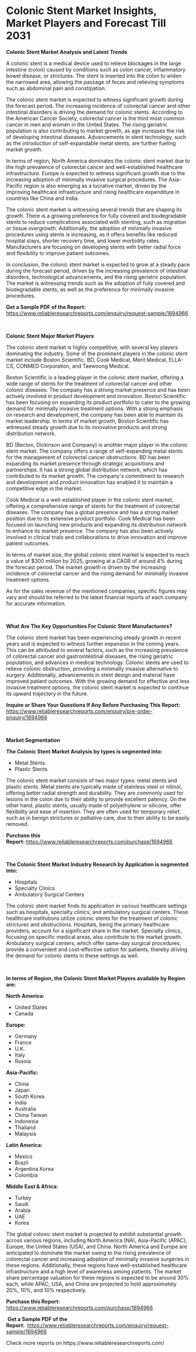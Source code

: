 <p><h1>Colonic Stent Market Insights, Market Players and Forecast Till 2031</h1></p><p><strong>Colonic Stent Market Analysis and Latest Trends</strong></p>
<p><p>A colonic stent is a medical device used to relieve blockages in the large intestine (colon) caused by conditions such as colon cancer, inflammatory bowel disease, or strictures. The stent is inserted into the colon to widen the narrowed area, allowing the passage of feces and relieving symptoms such as abdominal pain and constipation.</p><p>The colonic stent market is expected to witness significant growth during the forecast period. The increasing incidence of colorectal cancer and other intestinal disorders is driving the demand for colonic stents. According to the American Cancer Society, colorectal cancer is the third most common cancer in men and women in the United States. The rising geriatric population is also contributing to market growth, as age increases the risk of developing intestinal diseases. Advancements in stent technology, such as the introduction of self-expandable metal stents, are further fueling market growth.</p><p>In terms of region, North America dominates the colonic stent market due to the high prevalence of colorectal cancer and well-established healthcare infrastructure. Europe is expected to witness significant growth due to the increasing adoption of minimally invasive surgical procedures. The Asia-Pacific region is also emerging as a lucrative market, driven by the improving healthcare infrastructure and rising healthcare expenditure in countries like China and India.</p><p>The colonic stent market is witnessing several trends that are shaping its growth. There is a growing preference for fully covered and biodegradable stents to reduce complications associated with stenting, such as migration or tissue overgrowth. Additionally, the adoption of minimally invasive procedures using stents is increasing, as it offers benefits like reduced hospital stays, shorter recovery time, and lower morbidity rates. Manufacturers are focusing on developing stents with better radial force and flexibility to improve patient outcomes.</p><p>In conclusion, the colonic stent market is expected to grow at a steady pace during the forecast period, driven by the increasing prevalence of intestinal disorders, technological advancements, and the rising geriatric population. The market is witnessing trends such as the adoption of fully covered and biodegradable stents, as well as the preference for minimally invasive procedures.</p></p>
<p><strong>Get a Sample PDF of the Report:&nbsp;</strong> <a href="https://www.reliableresearchreports.com/enquiry/request-sample/1694966">https://www.reliableresearchreports.com/enquiry/request-sample/1694966</a></p>
<p>&nbsp;</p>
<p><strong>Colonic Stent Major Market Players</strong></p>
<p><p>The colonic stent market is highly competitive, with several key players dominating the industry. Some of the prominent players in the colonic stent market include Boston Scientific, BD, Cook Medical, Merit Medical, ELLA-CS, CONMED Corporation, and Taewoong Medical.</p><p>Boston Scientific is a leading player in the colonic stent market, offering a wide range of stents for the treatment of colorectal cancer and other colonic diseases. The company has a strong market presence and has been actively involved in product development and innovation. Boston Scientific has been focusing on expanding its product portfolio to cater to the growing demand for minimally invasive treatment options. With a strong emphasis on research and development, the company has been able to maintain its market leadership. In terms of market growth, Boston Scientific has witnessed steady growth due to its innovative products and strong distribution network.</p><p>BD (Becton, Dickinson and Company) is another major player in the colonic stent market. The company offers a range of self-expanding metal stents for the management of colorectal cancer obstructions. BD has been expanding its market presence through strategic acquisitions and partnerships. It has a strong global distribution network, which has contributed to its market growth. The company's commitment to research and development and product innovation has enabled it to maintain a competitive edge in the market.</p><p>Cook Medical is a well-established player in the colonic stent market, offering a comprehensive range of stents for the treatment of colorectal diseases. The company has a global presence and has a strong market position due to its extensive product portfolio. Cook Medical has been focused on launching new products and expanding its distribution network to enhance its market presence. The company has also been actively involved in clinical trials and collaborations to drive innovation and improve patient outcomes.</p><p>In terms of market size, the global colonic stent market is expected to reach a value of $300 million by 2025, growing at a CAGR of around 4% during the forecast period. The market growth is driven by the increasing incidence of colorectal cancer and the rising demand for minimally invasive treatment options.</p><p>As for the sales revenue of the mentioned companies, specific figures may vary and should be referred to the latest financial reports of each company for accurate information.</p></p>
<p>&nbsp;</p>
<p><strong>What Are The Key Opportunities For Colonic Stent Manufacturers?</strong></p>
<p><p>The colonic stent market has been experiencing steady growth in recent years and is expected to witness further expansion in the coming years. This can be attributed to several factors, such as the increasing prevalence of colorectal cancer and gastrointestinal diseases, the rising geriatric population, and advances in medical technology. Colonic stents are used to relieve colonic obstruction, providing a minimally invasive alternative to surgery. Additionally, advancements in stent design and material have improved patient outcomes. With the growing demand for effective and less invasive treatment options, the colonic stent market is expected to continue its upward trajectory in the future.</p></p>
<p><strong>Inquire or Share Your Questions If Any Before Purchasing This Report:</strong> <a href="https://www.reliableresearchreports.com/enquiry/pre-order-enquiry/1694966">https://www.reliableresearchreports.com/enquiry/pre-order-enquiry/1694966</a></p>
<p>&nbsp;</p>
<p><strong>Market Segmentation</strong></p>
<p><strong>The Colonic Stent Market Analysis by types is segmented into:</strong></p>
<p><ul><li>Metal Stents</li><li>Plastic Stents</li></ul></p>
<p><p>The colonic stent market consists of two major types: metal stents and plastic stents. Metal stents are typically made of stainless steel or nitinol, offering better radial strength and durability. They are commonly used for lesions in the colon due to their ability to provide excellent patency. On the other hand, plastic stents, usually made of polyethylene or silicone, offer flexibility and ease of insertion. They are often used for temporary relief, such as in benign strictures or palliative care, due to their ability to be easily removed.</p></p>
<p><strong>Purchase this Report:&nbsp;</strong><a href="https://www.reliableresearchreports.com/purchase/1694966">https://www.reliableresearchreports.com/purchase/1694966</a></p>
<p>&nbsp;</p>
<p><strong>The Colonic Stent Market Industry Research by Application is segmented into:</strong></p>
<p><ul><li>Hospitals</li><li>Specialty Clinics</li><li>Ambulatory Surgical Centers</li></ul></p>
<p><p>The colonic stent market finds its application in various healthcare settings such as hospitals, specialty clinics, and ambulatory surgical centers. These healthcare institutions utilize colonic stents for the treatment of colonic strictures and obstructions. Hospitals, being the primary healthcare providers, account for a significant share in the market. Specialty clinics, focusing on specific medical areas, also contribute to the market growth. Ambulatory surgical centers, which offer same-day surgical procedures, provide a convenient and cost-effective option for patients, thereby driving the demand for colonic stents in these settings as well.</p></p>
<p>&nbsp;</p>
<p><strong>In terms of Region, the Colonic Stent Market Players available by Region are:</strong></p>
<p>
    <p> <strong> North America: </strong>
        <ul>
            <li>United States</li>
            <li>Canada</li>
        </ul>
        </p> 
    <p> <strong> Europe: </strong>
        <ul>
            <li>Germany</li>
            <li>France</li>
            <li>U.K.</li>
            <li>Italy</li>
            <li>Russia</li>
        </ul>
        </p> 
    <p> <strong> Asia-Pacific: </strong>
        <ul>
            <li>China</li>
            <li>Japan</li>
            <li>South Korea</li>
            <li>India</li>
            <li>Australia</li>
            <li>China Taiwan</li>
            <li>Indonesia</li>
            <li>Thailand</li>
            <li>Malaysia</li>
        </ul>
        </p> 
    <p> <strong> Latin America: </strong>
        <ul>
            <li>Mexico</li>
            <li>Brazil</li>
            <li>Argentina Korea</li>
            <li>Colombia</li>
        </ul>
        </p> 
    <p> <strong> Middle East & Africa: </strong>
        <ul>
            <li>Turkey</li>
            <li>Saudi</li>
            <li>Arabia</li>
            <li>UAE</li>
            <li>Korea</li>
        </ul>
    </p>
    </p>
<p><p>The global colonic stent market is projected to exhibit substantial growth across various regions, including North America (NA), Asia-Pacific (APAC), Europe, the United States (USA), and China. North America and Europe are anticipated to dominate the market owing to the rising prevalence of colorectal cancer and increasing adoption of minimally invasive surgeries in these regions. Additionally, these regions have well-established healthcare infrastructure and a high level of awareness among patients. The market share percentage valuation for these regions is expected to be around 30% each, while APAC, USA, and China are projected to hold approximately 20%, 10%, and 10% respectively.</p></p>
<p><strong>Purchase this Report: </strong><a href="https://www.reliableresearchreports.com/purchase/1694966">https://www.reliableresearchreports.com/purchase/1694966</a></p>
<p>&nbsp;<strong>Get a Sample PDF of the Report:&nbsp;&nbsp;</strong><a href="https://www.reliableresearchreports.com/enquiry/request-sample/1694966">https://www.reliableresearchreports.com/enquiry/request-sample/1694966</a></p>
<p><strong></strong></p>
<p>Check more reports on https://www.reliableresearchreports.com/</p>